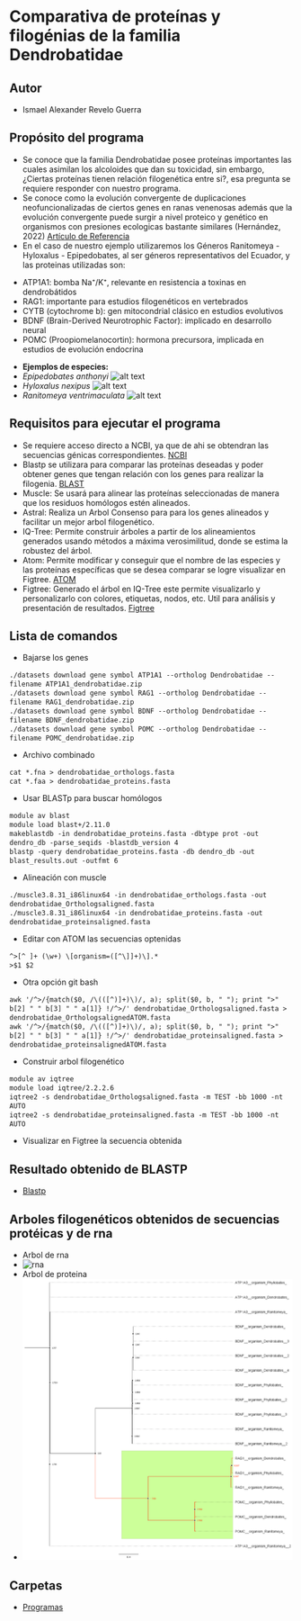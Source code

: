 # Comparativa de proteínas y filogénias de la familia Dendrobatidae
## Autor
* Ismael Alexander Revelo Guerra
## Propósito del programa
* Se conoce que la familia Dendrobatidae posee proteínas importantes las cuales asimilan los alcoloides que dan su toxicidad, sin embargo, ¿Ciertas proteínas tienen relación filogenética entre si?, esa pregunta se requiere responder con nuestro programa.
* Se conoce como la evolución convergente de duplicaciones neofuncionalizadas de ciertos genes en ranas venenosas además que la evolución convergente puede surgir a nivel proteico y genético en organismos con presiones ecologicas bastante similares (Hernández, 2022)
[Artículo de Referencia](https://hdl.handle.net/1992/58167)
* En el caso de nuestro ejemplo utilizaremos los Géneros Ranitomeya - Hyloxalus - Epipedobates, al ser géneros representativos del Ecuador, y las proteinas utilizadas son:
- ATP1A1: bomba Na⁺/K⁺, relevante en resistencia a toxinas en dendrobátidos
- RAG1: importante para estudios filogenéticos en vertebrados
- CYTB (cytochrome b): gen mitocondrial clásico en estudios evolutivos
- BDNF (Brain-Derived Neurotrophic Factor): implicado en desarrollo neural
- POMC (Proopiomelanocortin): hormona precursora, implicada en estudios de evolución endocrina
* **Ejemplos de especies:**
* *Epipedobates anthonyi*
![alt text](https://multimedia20stg.blob.core.windows.net/especies/104_0455.jpg)
 * *Hyloxalus nexipus*
![alt text](https://multimedia20stg.blob.core.windows.net/especies/RanasSurOrienteEne2004%20012.jpg)
* *Ranitomeya ventrimaculata*
![alt text](https://multimedia20stg.blob.core.windows.net/especies/20120414_28401.jpg)
## Requisitos para ejecutar el programa
* Se requiere acceso directo a NCBI, ya que de ahi se obtendran las secuencias génicas correspondientes.
[NCBI](https://www.ncbi.nlm.nih.gov/)
* Blastp se utilizara para comparar las proteínas deseadas y poder obtener genes que tengan relación con los genes para realizar la filogenia.
[BLAST](https://blast.ncbi.nlm.nih.gov/Blast.cgi)
* Muscle: Se usará para alinear las proteínas seleccionadas de manera que los residuos homólogos estén alineados.
* Astral: Realiza un Arbol Consenso para para los genes alineados y facilitar un mejor arbol filogenético.
* IQ-Tree: Permite construir árboles a partir de los alineamientos generados usando métodos a máxima verosimilitud, donde se estima la robustez del árbol.
* Atom: Permite modificar y conseguir que el nombre de las especies y las proteínas específicas que se desea comparar se logre visualizar en Figtree.
[ATOM](https://atom-editor.cc/)
* Figtree: Generado el árbol en IQ-Tree este permite visualizarlo y personalizarlo con colores, etiquetas, nodos, etc. Util para análisis y presentación de resultados.
[Figtree](http://tree.bio.ed.ac.uk/software/figtree/)
## Lista de comandos
* Bajarse los genes
```
./datasets download gene symbol ATP1A1 --ortholog Dendrobatidae --filename ATP1A1_dendrobatidae.zip
./datasets download gene symbol RAG1 --ortholog Dendrobatidae --filename RAG1_dendrobatidae.zip
./datasets download gene symbol BDNF --ortholog Dendrobatidae --filename BDNF_dendrobatidae.zip
./datasets download gene symbol POMC --ortholog Dendrobatidae --filename POMC_dendrobatidae.zip
```
* Archivo combinado
```
cat *.fna > dendrobatidae_orthologs.fasta
cat *.faa > dendrobatidae_proteins.fasta
```
* Usar BLASTp para buscar homólogos
```
module av blast
module load blast+/2.11.0
makeblastdb -in dendrobatidae_proteins.fasta -dbtype prot -out dendro_db -parse_seqids -blastdb_version 4
blastp -query dendrobatidae_proteins.fasta -db dendro_db -out blast_results.out -outfmt 6
```
* Alineación con muscle
```
./muscle3.8.31_i86linux64 -in dendrobatidae_orthologs.fasta -out dendrobatidae_Orthologsaligned.fasta
./muscle3.8.31_i86linux64 -in dendrobatidae_proteins.fasta -out dendrobatidae_proteinsaligned.fasta
```
* Editar con ATOM las secuencias optenidas
```
^>[^ ]+ (\w+) \[organism=([^\]]+)\].*
>$1 $2
```
* Otra opción git bash
```
awk '/^>/{match($0, /\(([^)]+)\)/, a); split($0, b, " "); print ">" b[2] " " b[3] " " a[1]} !/^>/' dendrobatidae_Orthologsaligned.fasta > dendrobatidae_OrthologsalignedATOM.fasta
awk '/^>/{match($0, /\(([^)]+)\)/, a); split($0, b, " "); print ">" b[2] " " b[3] " " a[1]} !/^>/' dendrobatidae_proteinsaligned.fasta > dendrobatidae_proteinsalignedATOM.fasta
```
* Construir arbol filogenético
```
module av iqtree
module load iqtree/2.2.2.6
iqtree2 -s dendrobatidae_Orthologsaligned.fasta -m TEST -bb 1000 -nt AUTO
iqtree2 -s dendrobatidae_proteinsaligned.fasta -m TEST -bb 1000 -nt AUTO
```
* Visualizar en Figtree la secuencia obtenida
## Resultado obtenido de BLASTP
* [Blastp](https://github.com/IsmaelR03/ProyectoDendrobatidos/blob/main/blast_results.out.md)
## Arboles filogenéticos obtenidos de secuencias protéicas y de rna
* Arbol de rna
* ![rna]()
* Arbol de proteina
* ![proteina](https://github.com/IsmaelR03/ProyectoDendrobatidos/blob/main/dendrobatidae_proteinsaligned.png)
## Carpetas
* [Programas](https://github.com/IsmaelR03/Programas.git)
